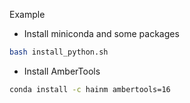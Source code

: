 Example

- Install miniconda and some packages
```bash
bash install_python.sh
```

- Install AmberTools
```bash
conda install -c hainm ambertools=16
```
